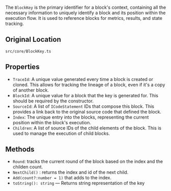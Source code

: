 The `BlockKey` is the primary identifier for a block's context, containing all the necessary information to uniquely identify a block and its position within the execution flow. It is used to reference blocks for metrics, results, and state tracking.

## Original Location
`src/core/BlockKey.ts`

## Properties
- `TraceId`: A unique value generated every time a block is created or cloned. This allows for tracking the lineage of a block, even if it's a copy of another block.
- `BlockId`: A unique value for a block that the key is generated for. This should be required by the constructor.
- `SourceId`: A list of `ICodeStatement` IDs that compose this block. This provides a link back to the original source code that defined the block.
- `Index`: The unique entry into the blocks, representing the current position within the block's execution.
- `Children`: A list of source IDs of the child elements of the block. This is used to manage the execution of child blocks.

## Methods 
- `Round`: tracks the current round of the block based on the index and the childen count.
- `NextChild()` : returns the index and id of the next child.
- `Add(count?:number = 1)` that adds to the index.
- `toString(): string` — Returns string representation of the key
